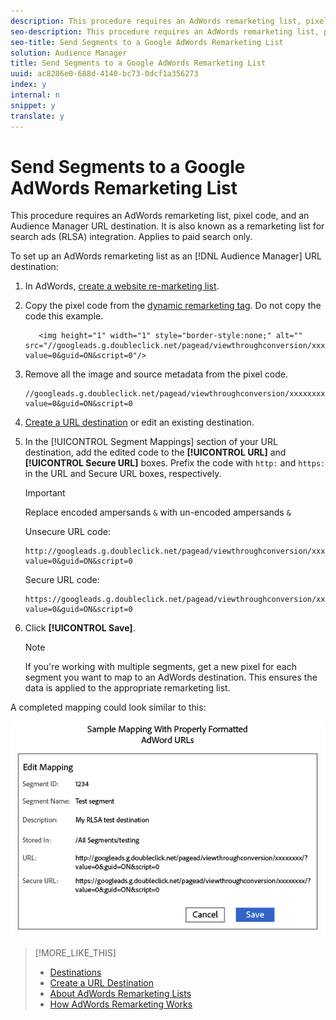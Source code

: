 ```yaml
---
description: This procedure requires an AdWords remarketing list, pixel code, and an Audience Manager URL destination. It is also known as a remarketing list for search ads (RLSA) integration. Applies to paid search only.
seo-description: This procedure requires an AdWords remarketing list, pixel code, and an Audience Manager URL destination. It is also known as a remarketing list for search ads (RLSA) integration. Applies to paid search only.
seo-title: Send Segments to a Google AdWords Remarketing List
solution: Audience Manager
title: Send Segments to a Google AdWords Remarketing List
uuid: ac8286e0-688d-4140-bc73-0dcf1a356273
index: y
internal: n
snippet: y
translate: y
---
```


# Send Segments to a Google AdWords Remarketing List

This procedure requires an AdWords remarketing list, pixel code, and an Audience Manager URL destination. It is also known as a remarketing list for search ads (RLSA) integration. Applies to paid search only.






To set up an AdWords remarketing list as an [!DNL Audience Manager] URL destination: 

1. In AdWords, [create a website re-marketing list](https://support.google.com/adwords/answer/2454064?hl=en).

1. Copy the pixel code from the [dynamic remarketing tag](https://support.google.com/adwords/answer/3103357). Do not copy the code this example.



   ```
      <img height="1" width="1" style="border-style:none;" alt="" 
   src="//googleads.g.doubleclick.net/pagead/viewthroughconversion/xxxxxxxx/? 
   value=0&guid=ON&script=0"/>
   ```

1. Remove all the image and source metadata from the pixel code.



   ```
   //googleads.g.doubleclick.net/pagead/viewthroughconversion/xxxxxxxx/? 
   value=0&guid=ON&script=0
   ```

1. [Create a URL destination](../c_features/destinations/manage-destinations.md#concept_51842672DFA943EA982B363E74D42DF8) or edit an existing destination.
1. In the [!UICONTROL Segment Mappings] section of your URL destination, add the edited code to the **[!UICONTROL URL]** and **[!UICONTROL Secure URL]** boxes. Prefix the code with `http:` and `https:` in the URL and Secure URL boxes, respectively.




   >[!IMPORTANT]
   >
   >Replace encoded ampersands `&` with un-encoded ampersands `&` 



   Unsecure URL code: 
   ```
   http://googleads.g.doubleclick.net/pagead/viewthroughconversion/xxxxxxxx/? 
   value=0&guid=ON&script=0
   ```



   Secure URL code: 
   ```
   https://googleads.g.doubleclick.net/pagead/viewthroughconversion/xxxxxxxx/? 
   value=0&guid=ON&script=0
   ```

1. Click **[!UICONTROL Save]**.




   >[!NOTE]
   >
   >If you're working with multiple segments, get a new pixel for each segment you want to map to an AdWords destination. This ensures the data is applied to the appropriate remarketing list.



A completed mapping could look similar to this: 


![](assets/rlsa_mapping.png) 
>[!MORE_LIKE_THIS]
>
>* [Destinations](destinations.md#concept_5BDA346C376C4B719EA394108AB2735A)
>* [Create a URL Destination](manage-destinations.md#concept_51842672DFA943EA982B363E74D42DF8)
>* [About AdWords Remarketing Lists](https://support.google.com/adwords/answer/2472738)
>* [How AdWords Remarketing Works](https://support.google.com/adwords/answer/2454000)
